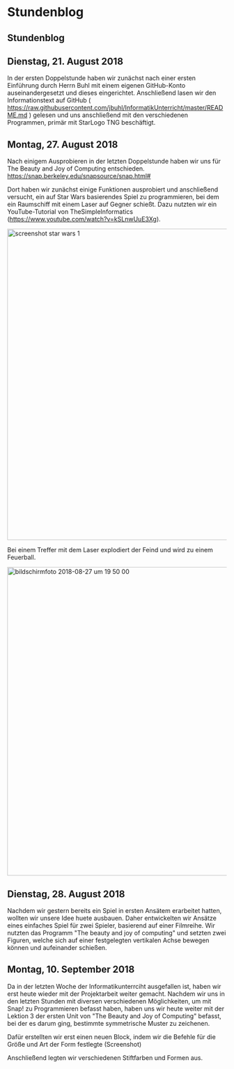 # Stundenblog

## Stundenblog

## Dienstag, 21. August 2018

In der ersten Doppelstunde haben wir zunächst nach einer ersten Einführung durch Herrn Buhl mit einem eigenen GitHub-Konto 
auseinandergesetzt und dieses eingerichtet. Anschließend lasen wir den Informationstext auf GitHub ( https://raw.githubusercontent.com/jbuhl/InformatikUnterricht/master/README.md ) 
gelesen und uns anschließend mit den verschiedenen Programmen, primär mit StarLogo TNG beschäftigt. 

## Montag, 27. August 2018

Nach einigem Ausprobieren in der letzten Doppelstunde haben wir uns für The Beauty and Joy of Computing entschieden.
https://snap.berkeley.edu/snapsource/snap.html#

Dort haben wir zunächst einige Funktionen ausprobiert und anschließend versucht, ein auf Star Wars basierendes Spiel zu programmieren, bei dem ein Raumschiff mit einem Laser auf Gegner schießt. Dazu nutzten wir ein YouTube-Tutorial von TheSimpleInformatics (https://www.youtube.com/watch?v=kSLnwUuE3Xg).

<img width="715" alt="screenshot star wars 1" src="https://user-images.githubusercontent.com/42578525/44679009-11e75b00-aa3a-11e8-935d-5ced46ac6dd9.png">

Bei einem Treffer mit dem Laser explodiert der Feind und wird zu einem Feuerball. 

<img width="709" alt="bildschirmfoto 2018-08-27 um 19 50 00" src="https://user-images.githubusercontent.com/42578525/44679352-07799100-aa3b-11e8-867c-0cc9d716708d.png">

## Dienstag, 28. August 2018

Nachdem wir gestern bereits ein Spiel in ersten Ansätem erarbeitet hatten, wollten wir unsere Idee huete ausbauen. Daher entwickelten wir Ansätze eines einfaches Spiel für zwei Spieler, basierend auf einer Filmreihe. Wir nutzten das Programm "The beauty and joy of computing" und setzten zwei Figuren, welche sich auf einer festgelegten vertikalen Achse bewegen können und aufeinander schießen.

## Montag, 10. September 2018

Da in der letzten Woche der Informatikunterrciht ausgefallen ist, haben wir erst heute wieder mit der Projektarbeit weiter gemacht. Nachdem wir uns in den letzten Stunden mit diversen verschiedenen Möglichkeiten, um mit Snap! zu Programmieren befasst haben, haben  uns wir heute weiter mit der Lektion 3 der ersten Unit von "The Beauty and Joy of Computing" befasst, bei der es darum ging, bestimmte symmetrische Muster zu zeichenen. 

Dafür erstellten wir erst einen neuen Block, indem wir die Befehle für die Größe und Art der Form festlegte (Screenshot)

Anschließend legten wir verschiedenen Stiftfarben und Formen aus.
